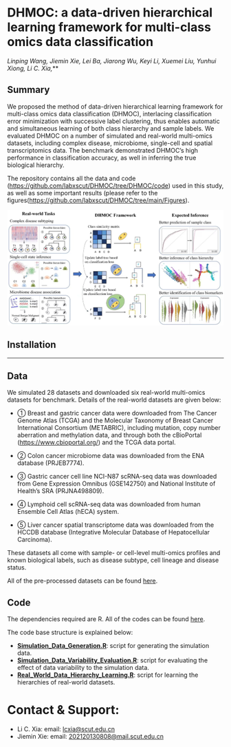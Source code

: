 # DHMOC: a data-driven hierarchical learning framework for multi-class omics data classification

*Linping Wang, Jiemin Xie, Lei Ba, Jiarong Wu, Keyi Li, Xuemei Liu, Yunhui Xiong, Li C. Xia,***

## Summary
We proposed the method of data-driven hierarchical learning framework for multi-class omics data classification (DHMOC), interlacing classification error minimization with successive label clustering, thus enables automatic and simultaneous learning of both class hierarchy and sample labels. We evaluated DHMOC on a number of simulated and real-world multi-omics datasets, including complex disease, microbiome, single-cell and spatial transcriptomics data. The benchmark demonstrated DHMOC’s high performance in classification accuracy, as well in inferring the true biological hierarchy.

The repository contains all the data and code (https://github.com/labxscut/DHMOC/tree/DHMOC/code) used in this study, as well as some important results (please refer to the figures(https://github.com/labxscut/DHMOC/tree/main/Figures).

![image](Figures/Figure1_Study_framework.png)


## Installation

*******

## Data 

We simulated 28 datasets and downloaded six real-world multi-omics datasets for benchmark. Details of the real-world datasets are given below:

* ① Breast and gastric cancer data were downloaded from The Cancer Genome Atlas (TCGA) and the Molecular Taxonomy of Breast Cancer International Consortium (METABRIC), including mutation, copy number aberration and methylation data, and through both the cBioPortal (https://www.cbioportal.org/) and the TCGA data portal.

* ② Colon cancer microbiome data was downloaded from the ENA database (PRJEB7774).

* ③ Gastric cancer cell line NCI-N87 scRNA-seq data was downloaded from Gene Expression Omnibus (GSE142750) and National Institute of Health’s SRA (PRJNA498809).

* ④ Lymphoid cell scRNA-seq data was downloaded from human Ensemble Cell Atlas (hECA) system.

* ⑤ Liver cancer spatial transcriptome data was downloaded from the HCCDB database (Integrative Molecular Database of Hepatocellular Carcinoma).

These datasets all come with sample- or cell-level multi-omics profiles and known biological labels, such as disease subtype, cell lineage and disease status.

All of the pre-processed datasets can be found [here](https://github.com/labxscut/DHMOC/releases/tag/DHMOC_Data).


## Code

The dependencies required are R. All of the codes can be found [here](https://github.com/labxscut/DHMOC/tree/main/Code).

The code base structure is explained below:

* **[Simulation_Data_Generation.R](https://github.com/labxscut/DHMOC/tree/main/Code/1.Simulation_Data_Generation.R)**: script for generating the simulation data.
* **[Simulation_Data_Variability_Evaluation.R](https://github.com/labxscut/DHMOC/tree/main/Code/2.Simulation_Data_Variability_Evaluation.R)**: script for evaluating the effect of data variability to the simulation data.
* **[Real_World_Data_Hierarchy_Learning.R](https://github.com/labxscut/DHMOC/tree/main/Code/3.Real_World_Data_Hierarchy_Learning.R)**: script for learning the hierarchies of real-world datasets.



# Contact & Support:

* Li C. Xia: email: [lcxia@scut.edu.cn](mailto:lcxia@scut.edu.cn)
* Jiemin Xie: email: [202120130808@mail.scut.edu.cn](mailto:202120130808@mail.scut.edu.cn)
